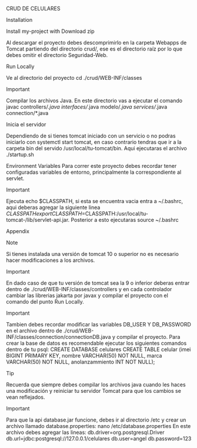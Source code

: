 CRUD DE CELULARES

Installation

Install my-project with Download zip

Al descargar el proyecto debes descomprimirlo en la carpeta Webapps de Tomcat partiendo del directorio crud/, ese es el directorio raíz por lo que debes omitir el directorio Seguridad-Web.

Run Locally

Ve al directorio del proyecto cd ./crud/WEB-INF/classes

>[!IMPORTANT]
Compilar los archivos Java.
En este directorio vas a ejecutar el comando javac controllers/*.java interfaces/*.java modelo/*.java services/*.java connection/*.java

Inicia el servidor

Dependiendo de si tienes tomcat iniciado con un servicio o no podras iniciarlo con systemctl start tomcat, en caso contrario tendras que ir a la carpeta bin del servido /usr/local/tu-tomcat/bin. Aqui ejecutaras el archivo ./startup.sh

Environment Variables
Para correr este proyecto debes recordar tener configuradas variables de entorno, principalmente la correspondiente al servlet.

>[!IMPORTANT]
Ejecuta echo $CLASSPATH, si esta se encuentra vacia entra a ~/.bashrc, aqui deberas agregar la siguiente linea $CLASSPATH export CLASSPATH=$CLASSPATH:/usr/local/tu-tomcat-/lib/servlet-api.jar. Posterior a esto ejecutaras source ~/.bashrc

Appendix

>[!NOTE]
Si tienes instalada una versión de tomcat 10 o superior no es necesario hacer modificaciones a los archivos.

>[!IMPORTANT]
En dado caso de que tu versión de tomcat sea la 9 o inferior deberas entrar dentro de ./crud/WEB-INF/classes/controllers y en cada controlador cambiar las librerias jakarta por javax y compilar el proyecto con el comando del punto Run Locally.

>[!IMPORTANT]
Tambien debes recordar modificar las variables DB_USER Y DB_PASSWORD en el archivo dentro de ./crud/WEB-INF/classes/connection/connectionDB.java y compilar el proyecto. Para crear la base de datos es recomendable ejecutar los siguientes comandos dentro de tu psql: CREATE DATABASE celulares CREATE TABLE celular (imei BIGINT PRIMARY KEY, nombre VARCHAR(50) NOT NULL, marca VARCHAR(50) NOT NULL, anolanzammiento INT NOT NULL);

>[!TIP]
Recuerda que siempre debes compilar los archivos java cuando les haces una modificación y reiniciar tu servidor Tomcat para que los cambios se vean reflejados.

>[!IMPORTANT]
Para que la api database.jar funcione, debes ir al directorio /etc y crear un archivo llamado database.properties: nano /etc/database.properties
En este archivo debes agregar las lineas:
db.driver=org.postgresql.Driver
db.url=jdbc:postgresql://127.0.0.1/celulares
db.user=angel
db.password=123
